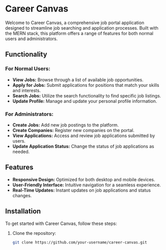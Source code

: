 # Career Canvas

Welcome to Career Canvas, a comprehensive job portal application designed to streamline job searching and application processes. Built with the MERN stack, this platform offers a range of features for both normal users and administrators.

## Functionality

### For Normal Users:
- **View Jobs:** Browse through a list of available job opportunities.
- **Apply for Jobs:** Submit applications for positions that match your skills and interests.
- **Search Jobs:** Utilize the search functionality to find specific job listings.
- **Update Profile:** Manage and update your personal profile information.

### For Administrators:
- **Create Jobs:** Add new job postings to the platform.
- **Create Companies:** Register new companies on the portal.
- **View Applications:** Access and review job applications submitted by users.
- **Update Application Status:** Change the status of job applications as needed.

## Features
- **Responsive Design:** Optimized for both desktop and mobile devices.
- **User-Friendly Interface:** Intuitive navigation for a seamless experience.
- **Real-Time Updates:** Instant updates on job applications and status changes.

## Installation

To get started with Career Canvas, follow these steps:

1. Clone the repository:
   ```bash
   git clone https://github.com/your-username/career-canvas.git
